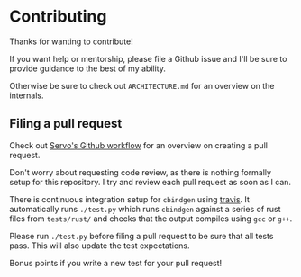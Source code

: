 # Contributing

Thanks for wanting to contribute!

If you want help or mentorship, please file a Github issue and I'll be sure to provide guidance to the best of my ability.

Otherwise be sure to check out `ARCHITECTURE.md` for an overview on the internals.

## Filing a pull request

Check out [Servo's Github workflow](https://github.com/servo/servo/wiki/Github-workflow) for an overview on creating a pull request.

Don't worry about requesting code review, as there is nothing formally setup for this repository. I try and review each pull request as soon as I can.

There is continuous integration setup for `cbindgen` using [travis](https://travis-ci.org/). It automatically runs `./test.py` which runs `cbindgen` against a series of rust files from `tests/rust/` and checks that the output compiles using `gcc` or `g++`.

Please run `./test.py` before filing a pull request to be sure that all tests pass. This will also update the test expectations.

Bonus points if you write a new test for your pull request!
